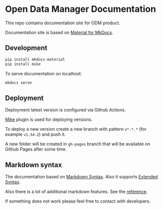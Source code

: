 # Open Data Manager Documentation

This repo contains documentation site for ODM product.

Documentation site is based on [Material for MkDocs](https://squidfunk.github.io/mkdocs-material/).

## Development

```sh
pip install mkdocs-material
pip install mike
```

To serve documentation on localhost:

```sh
mkdocs serve
```

## Deployment

Deployment latest version is configured via Github Actions.

[Mike](https://squidfunk.github.io/mkdocs-material/setup/setting-up-versioning/#usage) plugin is used for deploying versions.

To deploy a new version create a new branch with pattern `v*.*.*` (for example `v1.54.2`) and push it.

A new folder will be created in `gh-pages` branch that will be available on Github Pages after some time.

## Markdown syntax

The documentation based on [Markdown Syntax](https://www.markdownguide.org/basic-syntax/). Also it supports [Extended Syntax](https://www.markdownguide.org/extended-syntax/).

Also there is a lot of additional markdown features. See the [reference](https://squidfunk.github.io/mkdocs-material/reference/).

If something does not work please feel free to contact with developers.
